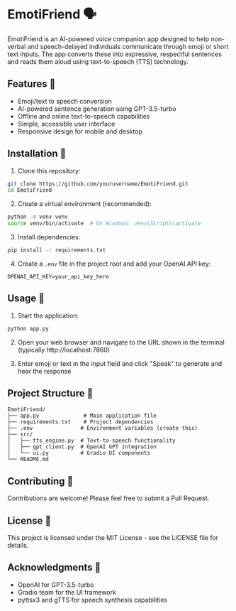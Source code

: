 # EmotiFriend 🗣️

EmotiFriend is an AI-powered voice companion app designed to help non-verbal and speech-delayed individuals communicate through emoji or short text inputs. The app converts these into expressive, respectful sentences and reads them aloud using text-to-speech (TTS) technology.

## Features 🌟

- Emoji/text to speech conversion
- AI-powered sentence generation using GPT-3.5-turbo
- Offline and online text-to-speech capabilities
- Simple, accessible user interface
- Responsive design for mobile and desktop

## Installation 🔧

1. Clone this repository:
```bash
git clone https://github.com/yourusername/EmotiFriend.git
cd EmotiFriend
```

2. Create a virtual environment (recommended):
```bash
python -m venv venv
source venv/bin/activate  # On Windows: venv\Scripts\activate
```

3. Install dependencies:
```bash
pip install -r requirements.txt
```

4. Create a `.env` file in the project root and add your OpenAI API key:
```
OPENAI_API_KEY=your_api_key_here
```

## Usage 🚀

1. Start the application:
```bash
python app.py
```

2. Open your web browser and navigate to the URL shown in the terminal (typically http://localhost:7860)

3. Enter emoji or text in the input field and click "Speak" to generate and hear the response

## Project Structure 📁

```
EmotiFriend/
├── app.py              # Main application file
├── requirements.txt    # Project dependencies
├── .env               # Environment variables (create this)
├── src/
│   ├── tts_engine.py  # Text-to-speech functionality
│   ├── gpt_client.py  # OpenAI GPT integration
│   └── ui.py          # Gradio UI components
└── README.md
```

## Contributing 🤝

Contributions are welcome! Please feel free to submit a Pull Request.

## License 📄

This project is licensed under the MIT License - see the LICENSE file for details.

## Acknowledgments 🙏

- OpenAI for GPT-3.5-turbo
- Gradio team for the UI framework
- pyttsx3 and gTTS for speech synthesis capabilities 